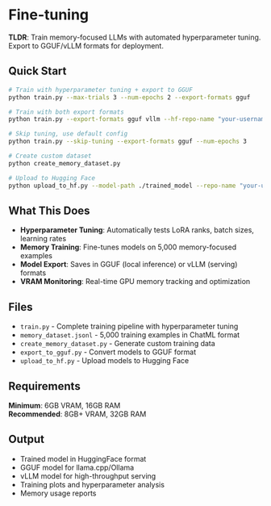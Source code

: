# Fine-tuning

**TLDR**: Train memory-focused LLMs with automated hyperparameter tuning. Export to GGUF/vLLM formats for deployment.

## Quick Start

```bash
# Train with hyperparameter tuning + export to GGUF
python train.py --max-trials 3 --num-epochs 2 --export-formats gguf

# Train with both export formats
python train.py --export-formats gguf vllm --hf-repo-name "your-username/model-name"

# Skip tuning, use default config
python train.py --skip-tuning --export-formats gguf --num-epochs 3

# Create custom dataset
python create_memory_dataset.py

# Upload to Hugging Face
python upload_to_hf.py --model-path ./trained_model --repo-name "your-username/model-name"
```

## What This Does

- **Hyperparameter Tuning**: Automatically tests LoRA ranks, batch sizes, learning rates
- **Memory Training**: Fine-tunes models on 5,000 memory-focused examples
- **Model Export**: Saves in GGUF (local inference) or vLLM (serving) formats
- **VRAM Monitoring**: Real-time GPU memory tracking and optimization

## Files

- `train.py` - Complete training pipeline with hyperparameter tuning
- `memory_dataset.jsonl` - 5,000 training examples in ChatML format
- `create_memory_dataset.py` - Generate custom training data
- `export_to_gguf.py` - Convert models to GGUF format
- `upload_to_hf.py` - Upload models to Hugging Face

## Requirements

**Minimum**: 6GB VRAM, 16GB RAM  
**Recommended**: 8GB+ VRAM, 32GB RAM

## Output

- Trained model in HuggingFace format
- GGUF model for llama.cpp/Ollama
- vLLM model for high-throughput serving
- Training plots and hyperparameter analysis
- Memory usage reports

